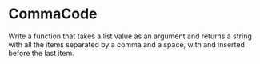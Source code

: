 # CommaCode

Write a function that takes a list value as an argument and returns
a string with all the items separated by a comma and a space, with and
inserted before the last item. 
